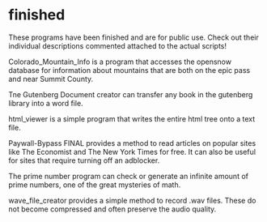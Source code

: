 # finished
These programs have been finished and are for public use. 
Check out their individual descriptions commented attached to the actual scripts!

Colorado_Mountain_Info is a program that accesses the opensnow database for information about mountains that are both on the epic pass and near Summit County. 

Tne Gutenberg Document creator can transfer any book in the gutenberg library into a word file. 

html_viewer is a simple program that writes the entire html tree onto a text file. 

Paywall-Bypass FINAL provides a method to read articles on popular sites like The Economist and The New York Times for free. It can also be useful for sites that require turning off an adblocker. 

The prime number program can check or generate an infinite amount of prime numbers, one of the great mysteries of math.

wave_file_creator provides a simple method to record .wav files. These do not become compressed and often preserve the audio quality.




